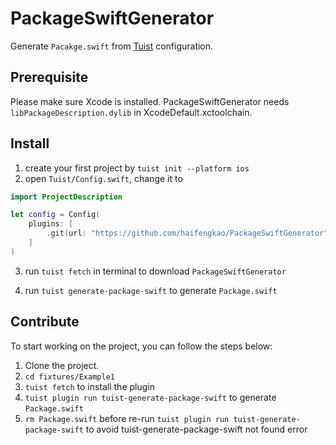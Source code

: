 # PackageSwiftGenerator
Generate `Pacakge.swift` from [Tuist](https://github.com/tuist/tuist) configuration.
## Prerequisite
Please make sure Xcode is installed. PackageSwiftGenerator needs `libPackageDescription.dylib` in XcodeDefault.xctoolchain.

## Install

1. create your first project by `tuist init --platform ios`
2. open `Tuist/Config.swift`, change it to
```swift
import ProjectDescription

let config = Config(
    plugins: [
        .git(url: "https://github.com/haifengkao/PackageSwiftGenerator", tag: "0.5.0")
    ]
)
```
3. run `tuist fetch` in terminal to download `PackageSwiftGenerator`

4. run `tuist generate-package-swift` to generate `Package.swift`

## Contribute

To start working on the project, you can follow the steps below:
1. Clone the project.
2. `cd fixtures/Example1`
3. `tuist fetch` to install the plugin
4. `tuist plugin run tuist-generate-package-swift` to generate `Package.swift`
5. `rm Package.swift` before re-run `tuist plugin run tuist-generate-package-swift` to avoid tuist-generate-package-swift not found error  
